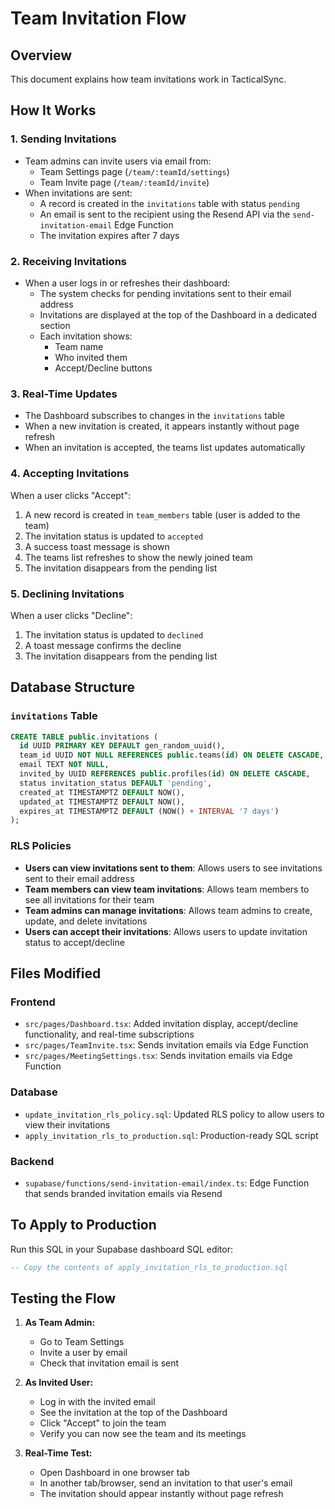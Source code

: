 # Team Invitation Flow

## Overview
This document explains how team invitations work in TacticalSync.

## How It Works

### 1. **Sending Invitations**
- Team admins can invite users via email from:
  - Team Settings page (`/team/:teamId/settings`)
  - Team Invite page (`/team/:teamId/invite`)
- When invitations are sent:
  - A record is created in the `invitations` table with status `pending`
  - An email is sent to the recipient using the Resend API via the `send-invitation-email` Edge Function
  - The invitation expires after 7 days

### 2. **Receiving Invitations**
- When a user logs in or refreshes their dashboard:
  - The system checks for pending invitations sent to their email address
  - Invitations are displayed at the top of the Dashboard in a dedicated section
  - Each invitation shows:
    - Team name
    - Who invited them
    - Accept/Decline buttons

### 3. **Real-Time Updates**
- The Dashboard subscribes to changes in the `invitations` table
- When a new invitation is created, it appears instantly without page refresh
- When an invitation is accepted, the teams list updates automatically

### 4. **Accepting Invitations**
When a user clicks "Accept":
1. A new record is created in `team_members` table (user is added to the team)
2. The invitation status is updated to `accepted`
3. A success toast message is shown
4. The teams list refreshes to show the newly joined team
5. The invitation disappears from the pending list

### 5. **Declining Invitations**
When a user clicks "Decline":
1. The invitation status is updated to `declined`
2. A toast message confirms the decline
3. The invitation disappears from the pending list

## Database Structure

### `invitations` Table
```sql
CREATE TABLE public.invitations (
  id UUID PRIMARY KEY DEFAULT gen_random_uuid(),
  team_id UUID NOT NULL REFERENCES public.teams(id) ON DELETE CASCADE,
  email TEXT NOT NULL,
  invited_by UUID REFERENCES public.profiles(id) ON DELETE CASCADE,
  status invitation_status DEFAULT 'pending',
  created_at TIMESTAMPTZ DEFAULT NOW(),
  updated_at TIMESTAMPTZ DEFAULT NOW(),
  expires_at TIMESTAMPTZ DEFAULT (NOW() + INTERVAL '7 days')
);
```

### RLS Policies
- **Users can view invitations sent to them**: Allows users to see invitations sent to their email address
- **Team members can view team invitations**: Allows team members to see all invitations for their team
- **Team admins can manage invitations**: Allows team admins to create, update, and delete invitations
- **Users can accept their invitations**: Allows users to update invitation status to accept/decline

## Files Modified

### Frontend
- `src/pages/Dashboard.tsx`: Added invitation display, accept/decline functionality, and real-time subscriptions
- `src/pages/TeamInvite.tsx`: Sends invitation emails via Edge Function
- `src/pages/MeetingSettings.tsx`: Sends invitation emails via Edge Function

### Database
- `update_invitation_rls_policy.sql`: Updated RLS policy to allow users to view their invitations
- `apply_invitation_rls_to_production.sql`: Production-ready SQL script

### Backend
- `supabase/functions/send-invitation-email/index.ts`: Edge Function that sends branded invitation emails via Resend

## To Apply to Production

Run this SQL in your Supabase dashboard SQL editor:

```sql
-- Copy the contents of apply_invitation_rls_to_production.sql
```

## Testing the Flow

1. **As Team Admin:**
   - Go to Team Settings
   - Invite a user by email
   - Check that invitation email is sent

2. **As Invited User:**
   - Log in with the invited email
   - See the invitation at the top of the Dashboard
   - Click "Accept" to join the team
   - Verify you can now see the team and its meetings

3. **Real-Time Test:**
   - Open Dashboard in one browser tab
   - In another tab/browser, send an invitation to that user's email
   - The invitation should appear instantly without page refresh

